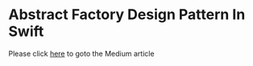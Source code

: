 # Abstract Factory Design Pattern In Swift

Please click [here](https://medium.com/@SahilSatralkar_18053/abstract-factory-design-pattern-in-swift-e606a7e487b2) to goto the Medium article
